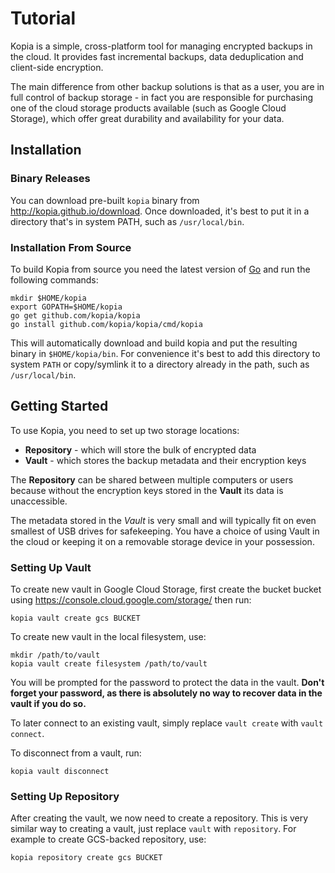 Tutorial
===

Kopia is a simple, cross-platform tool for managing encrypted backups in the cloud. It provides fast incremental backups, data deduplication and client-side encryption.

The main difference from other backup solutions is that as a user, you are in full control of backup storage - in fact you are responsible for purchasing one of the cloud storage products available (such as Google Cloud Storage), which offer great durability and availability for your data.

## Installation

### Binary Releases

You can download pre-built `kopia` binary from http://kopia.github.io/download. Once downloaded, it's best to put it in a directory that's in system PATH, such as `/usr/local/bin`.

### Installation From Source

To build Kopia from source you need the latest version of [Go](https://golang.org/dl/) and run the following commands:

```
mkdir $HOME/kopia
export GOPATH=$HOME/kopia
go get github.com/kopia/kopia
go install github.com/kopia/kopia/cmd/kopia
```

This will automatically download and build kopia and put the resulting binary in `$HOME/kopia/bin`. For convenience it's best to add this directory to system `PATH` or copy/symlink it to a directory already in the path, such as `/usr/local/bin`.

## Getting Started

To use Kopia, you need to set up two storage locations:

- **Repository** - which will store the bulk of encrypted data
- **Vault** - which stores the backup metadata and their encryption keys

The **Repository** can be shared between multiple computers or users because without the encryption keys stored in the **Vault** its data is unaccessible.

The metadata stored in the *Vault* is very small and will typically fit on even smallest of USB drives for safekeeping. You have a choice of using Vault in the cloud or keeping it on a removable storage device in your possession.

### Setting Up Vault

To create new vault in Google Cloud Storage, first create the bucket bucket using https://console.cloud.google.com/storage/ then run:

```
kopia vault create gcs BUCKET
```

To create new vault in the local filesystem, use:

```
mkdir /path/to/vault
kopia vault create filesystem /path/to/vault
```

You will be prompted for the password to protect the data in the vault. **Don't forget your password, as there is absolutely no way to recover data in the vault if you do so.**

To later connect to an existing vault, simply replace `vault create` with `vault connect`.

To disconnect from a vault, run:
```
kopia vault disconnect
```

### Setting Up Repository

After creating the vault, we now need to create a repository. This is very similar way to creating a vault, just replace `vault` with `repository`. For example to create GCS-backed repository, use:

```
kopia repository create gcs BUCKET
```



